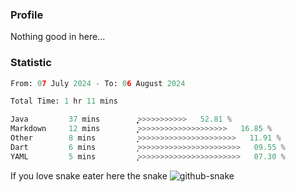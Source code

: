 ### Profile 

Nothing good in here...

### Statistic
<!--START_SECTION:waka-->

```python
From: 07 July 2024 - To: 06 August 2024

Total Time: 1 hr 11 mins

Java         37 mins         ͎͎͎͎͎͎͎͎͎͎͎͎͎͕>>>>>>>>>>>   52.81 %
Markdown     12 mins         ͎͎͎͎͕>>>>>>>>>>>>>>>>>>>>   16.85 %
Other        8 mins          ͎͎͎>>>>>>>>>>>>>>>>>>>>>>   11.91 %
Dart         6 mins          ͎͎>>>>>>>>>>>>>>>>>>>>>>>   09.55 %
YAML         5 mins          ͎̞>>>>>>>>>>>>>>>>>>>>>>>   07.30 %
```

<!--END_SECTION:waka-->

If you love snake eater here the snake 
<picture>
  <source media="(prefers-color-scheme: dark)" srcset="https://github.com/pradana4648/pradana4648/blob/c0566a83ca6ea5f2e46bab00e717c4c82b4b5c4c/github-contribution-grid-snake-dark.svg" />
  <source media="(prefers-color-scheme: light)" srcset="https://github.com/pradana4648/pradana4648/blob/c0566a83ca6ea5f2e46bab00e717c4c82b4b5c4c/github-contribution-grid-snake.svg" />
  <img alt="github-snake" src="https://github.com/pradana4648/pradana4648/blob/c0566a83ca6ea5f2e46bab00e717c4c82b4b5c4c/github-contribution-grid-snake.svg" />
</picture>
